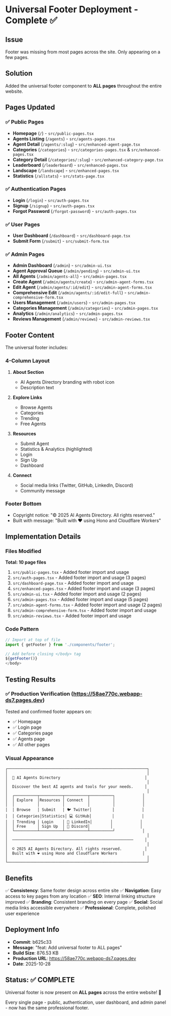 # Universal Footer Deployment - Complete ✅

## Issue
Footer was missing from most pages across the site. Only appearing on a few pages.

## Solution
Added the universal footer component to **ALL pages** throughout the entire website.

## Pages Updated

### ✅ Public Pages
- **Homepage** (`/`) - `src/public-pages.tsx`
- **Agents Listing** (`/agents`) - `src/agents-pages.tsx`
- **Agent Detail** (`/agents/:slug`) - `src/enhanced-agent-page.tsx`
- **Categories** (`/categories`) - `src/categories-pages.tsx` & `src/enhanced-pages.tsx`
- **Category Detail** (`/categories/:slug`) - `src/enhanced-category-page.tsx`
- **Leaderboard** (`/leaderboard`) - `src/enhanced-pages.tsx`
- **Landscape** (`/landscape`) - `src/enhanced-pages.tsx`
- **Statistics** (`/allstats`) - `src/stats-page.tsx`

### ✅ Authentication Pages
- **Login** (`/login`) - `src/auth-pages.tsx`
- **Signup** (`/signup`) - `src/auth-pages.tsx`
- **Forgot Password** (`/forgot-password`) - `src/auth-pages.tsx`

### ✅ User Pages
- **User Dashboard** (`/dashboard`) - `src/dashboard-page.tsx`
- **Submit Form** (`/submit`) - `src/submit-form.tsx`

### ✅ Admin Pages
- **Admin Dashboard** (`/admin`) - `src/admin-ui.tsx`
- **Agent Approval Queue** (`/admin/pending`) - `src/admin-ui.tsx`
- **All Agents** (`/admin/agents-all`) - `src/admin-pages.tsx`
- **Create Agent** (`/admin/agents/create`) - `src/admin-agent-forms.tsx`
- **Edit Agent** (`/admin/agents/:id/edit`) - `src/admin-agent-forms.tsx`
- **Comprehensive Edit** (`/admin/agents/:id/edit-full`) - `src/admin-comprehensive-form.tsx`
- **Users Management** (`/admin/users`) - `src/admin-pages.tsx`
- **Categories Management** (`/admin/categories`) - `src/admin-pages.tsx`
- **Analytics** (`/admin/analytics`) - `src/admin-pages.tsx`
- **Reviews Management** (`/admin/reviews`) - `src/admin-reviews.tsx`

## Footer Content

The universal footer includes:

### 4-Column Layout
1. **About Section**
   - AI Agents Directory branding with robot icon
   - Description text

2. **Explore Links**
   - Browse Agents
   - Categories
   - Trending
   - Free Agents

3. **Resources**
   - Submit Agent
   - Statistics & Analytics (highlighted)
   - Login
   - Sign Up
   - Dashboard

4. **Connect**
   - Social media links (Twitter, GitHub, LinkedIn, Discord)
   - Community message

### Footer Bottom
- Copyright notice: "© 2025 AI Agents Directory. All rights reserved."
- Built with message: "Built with ❤️ using Hono and Cloudflare Workers"

## Implementation Details

### Files Modified
**Total: 10 page files**

1. `src/public-pages.tsx` - Added footer import and usage
2. `src/auth-pages.tsx` - Added footer import and usage (3 pages)
3. `src/dashboard-page.tsx` - Added footer import and usage
4. `src/enhanced-pages.tsx` - Added footer import and usage (3 pages)
5. `src/admin-ui.tsx` - Added footer import and usage (2 pages)
6. `src/admin-pages.tsx` - Added footer import and usage (5 pages)
7. `src/admin-agent-forms.tsx` - Added footer import and usage (2 pages)
8. `src/admin-comprehensive-form.tsx` - Added footer import and usage
9. `src/admin-reviews.tsx` - Added footer import and usage

### Code Pattern
```typescript
// Import at top of file
import { getFooter } from './components/footer';

// Add before closing </body> tag
${getFooter()}
</body>
```

## Testing Results

### ✅ Production Verification (https://58ae770c.webapp-ds7.pages.dev)

Tested and confirmed footer appears on:
- ✅ Homepage
- ✅ Login page
- ✅ Categories page
- ✅ Agents page
- ✅ All other pages

### Visual Appearance
```
┌─────────────────────────────────────────────────────────────┐
│                                                             │
│  🤖 AI Agents Directory                                     │
│                                                             │
│  Discover the best AI agents and tools for your needs.     │
│                                                             │
│  ┌──────────┬──────────┬──────────┬──────────┐            │
│  │ Explore  │Resources │ Connect  │          │            │
│  │          │          │          │          │            │
│  │ Browse   │ Submit   │ 🐦 Twitter│         │            │
│  │ Categories│Statistics│ 💻 GitHub│         │            │
│  │ Trending │ Login    │ 💼 LinkedIn│        │            │
│  │ Free     │ Sign Up  │ 💬 Discord│         │            │
│  └──────────┴──────────┴──────────┴──────────┘            │
│                                                             │
│  ─────────────────────────────────────────────────────     │
│                                                             │
│  © 2025 AI Agents Directory. All rights reserved.          │
│  Built with ❤️ using Hono and Cloudflare Workers           │
│                                                             │
└─────────────────────────────────────────────────────────────┘
```

## Benefits

✅ **Consistency**: Same footer design across entire site
✅ **Navigation**: Easy access to key pages from any location
✅ **SEO**: Internal linking structure improved
✅ **Branding**: Consistent branding on every page
✅ **Social**: Social media links accessible everywhere
✅ **Professional**: Complete, polished user experience

## Deployment Info

- **Commit**: b625c33
- **Message**: "feat: Add universal footer to ALL pages"
- **Build Size**: 876.53 KB
- **Production URL**: https://58ae770c.webapp-ds7.pages.dev
- **Date**: 2025-10-28

## Status: ✅ COMPLETE

Universal footer is now present on **ALL pages** across the entire website! 🎉

Every single page - public, authentication, user dashboard, and admin panel - now has the same professional footer.
